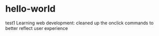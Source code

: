 # hello-world
test1
Learning web development: cleaned up the onclick commands to better reflect user experience
